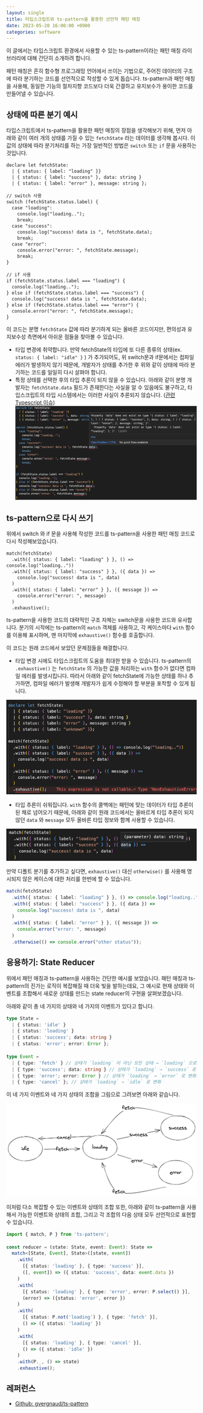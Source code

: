 ```yaml
---
layout: single
title: 타입스크립트와 ts-pattern을 활용한 선언적 패턴 매칭
date: 2023-05-20 16:00:00 +0900
categories: software
---
```



이 글에서는 타입스크립트 환경에서 사용할 수 있는 ts-pattern이라는 패턴 매칭 라이브러리에 대해 간단히 소개하려 합니다. 

패턴 매칭은 흔히 함수형 프로그래밍 언어에서 쓰이는 기법으로, 주어진 데이터의 구조에 따라 분기하는 코드를 선언적으로 작성할 수 있게 돕습니다. ts-pattern과 패턴 매칭을 사용해, 동일한 기능의 절차지향 코드보다 더욱 간결하고 유지보수가 용이한 코드를 만들어낼 수 있습니다. 

## 상태에 따른 분기 예시

타입스크립트에서 ts-pattern을 활용한 패턴 매칭의 장점을 생각해보기 위해, 먼저 아래와 같이 여러 개의 상태를 가질 수 있는 `fetchState` 라는 데이터를 생각해 봅시다. 이 값의 상태에 따라 분기처리를 하는 가장 일반적인 방법은 `switch` 또는 `if` 문을 사용하는 것입니다.

```tsx
declare let fetchState:
  | { status: { label: "loading" }}
  | { status: { label: "success" }, data: string }
  | { status: { label: "error" }, message: string };

// switch 사용
switch (fetchState.status.label) {
  case "loading":
    console.log("loading..");
    break;
  case "success":
    console.log("success! data is ", fetchState.data);
    break;
  case "error":
    console.error("error: ", fetchState.message);
    break;
}

// if 사용
if (fetchState.status.label === "loading") {
  console.log("loading..");
} else if (fetchState.status.label === "success") {
  console.log("success! data is ", fetchState.data);
} else if (fetchState.status.label === "error") {
  console.error("error: ", fetchState.message);
}
```
이 코드는 분명 `fetchState` 값에 따라 분기하게 되는 올바른 코드이지만, 편의성과 유지보수성 측면에서 아쉬운 점들을 찾아볼 수 있습니다.
- 타입 변경에 취약합니다. 만약 fetchState의 타입에 또 다른 종류의 상태(ex. `status: { label: "idle" }` ) 가 추가되어도, 위 switch문과 if문에서는 컴파일 에러가 발생하지 않기 때문에, 개발자가 상태를 추가한 후 위와 같이 상태에 따라 분기하는 코드를 일일히 다시 살펴야 합니다.
- 특정 상태를 선택한 후의 타입 추론이 되지 않을 수 있습니다. 아래와 같이 분명 개발자는 `fetchState.data` 필드가 존재한다는 사실을 알 수 있음에도 불구하고, 타입스크립트의 타입 시스템에서는 이러한 사실이 추론되지 않습니다. ([관련 Typescript 이슈](https://github.com/microsoft/TypeScript/issues/18758))
![Untitled](/assets/images/2023-05-20/failed_type.png)



## ts-pattern으로 다시 쓰기

위에서 switch 와 if 문을 사용해 작성한 코드를 ts-pattern을 사용한 패턴 매칭 코드로 다시 작성해보았습니다.

```tsx
match(fetchState)
  .with({ status: { label: "loading" } }, () => console.log("loading.."))
  .with({ status: { label: "success" } }, ({ data }) =>
    console.log("success! data is ", data)
  )
  .with({ status: { label: "error" } }, ({ message }) =>
    console.error("error: ", message)
  )
  .exhaustive();
```

ts-pattern을 사용한 코드의 대략적인 구조 자체는 switch문을 사용한 코드와 유사합니다. 분기의 시작에는 ts-pattern의 `match` 객체를 사용하고, 각 케이스마다 `with` 함수를 이용해 표시하며, 맨 마지막에 `exhaustive()` 함수를 호출합니다.

이 코드는 원래 코드에서 보았던 문제점들을 해결합니다.

- 타입 변경 시에도 타입스크립트의 도움을 최대한 받을 수 있습니다. ts-pattern의 `.exhaustive()` 는 `fetchState` 의 가능한 값을 처리하는 `with` 함수가 없다면 컴파일 에러를 발생시킵니다. 따라서 아래와 같이 fetchState에 가능한 상태를 하나 추가하면, 컴파일 에러가 발생해 개발자가 쉽게 수정해야 할 부분을 포착할 수 있게 됩니다.

![Untitled](/assets/images/2023-05-20/exh.png)

- 타입 추론이 쉬워집니다. `with` 함수의 콜백에는 패턴에 맞는 데이터가 타입 추론이 된 채로 넘어오기 때문에, 아래와 같이 원래 코드에서는 올바르게 타입 추론이 되지 않던 `data` 와 `message` 모두 올바른 타입 정보와 함께 사용할 수 있습니다.

![Untitled](/assets/images/2023-05-20/type.png)

만약 디폴트 분기를 추가하고 싶다면, `exhaustive()` 대신 `otherwise()` 를 사용해 명시되지 않은 케이스에 대한 처리를 한번에 할 수 있습니다.

```ts
match(fetchState)
  .with({ status: { label: "loading" } }, () => console.log("loading.."))
  .with({ status: { label: "success" } }, ({ data }) =>
    console.log("success! data is ", data)
  )
  .with({ status: { label: "error" } }, ({ message }) =>
    console.error("error: ", message)
  )
  .otherwise(() => console.error("other status"));
```

## 응용하기: State Reducer

위에서 패턴 매칭과 ts-pattern을 사용하는 간단한 예시를 보았습니다. 패턴 매칭과 ts-pattern의 진가는 로직이 복잡해질 때 더욱 빛을 발하는데요, 그 예시로 현재 상태와 이벤트를 조합해서 새로운 상태를 만드는 state reducer의 구현을 살펴보겠습니다.

아래와 같이 총 네 가지의 상태와 네 가지의 이벤트가 있다고 합니다.

```ts
type State =
  | { status: 'idle' }
  | { status: 'loading' }
  | { status: 'success'; data: string }
  | { status: 'error'; error: Error };

type Event =
  | { type: 'fetch' } // 상태가 `loading` 이 아닌 모든 상태 → `loading` 으로 변화
  | { type: 'success'; data: string } // 상태가 `loading` → `success` 로 변화
  | { type: 'error'; error: Error } // 상태가 `loading` → `error` 로 변화
  | { type: 'cancel' }; // 상태가 `loading` → `idle` 로 변화
```

이 네 가지 이벤트와 네 가지 상태의 조합을 그림으로 그려보면 아래와 같습니다.

![Untitled](/assets/images/2023-05-20/diagram.png)

이처럼 다소 복잡할 수 있는 이벤트와 상태의 조합 또한, 아래와 같이 ts-pattern을 사용해서 가능한 이벤트와 상태의 조합, 그리고 각 조합의 다음 상태 모두 선언적으로 표현할 수 있습니다.

```ts
import { match, P } from 'ts-pattern';

const reducer = (state: State, event: Event): State =>
  match<[State, Event], State>([state, event])
    .with(
      [{ status: 'loading' }, { type: 'success' }],
      ([, event]) => ({ status: 'success', data: event.data })
    )
    .with(
      [{ status: 'loading' }, { type: 'error', error: P.select() }],
      (error) => ({status: 'error', error })
    )
    .with(
      [{ status: P.not('loading') }, { type: 'fetch' }],
      () => ({ status: 'loading' })
    )
    .with(
      [{ status: 'loading' }, { type: 'cancel' }],
      () => ({ status: 'idle' })
    )
    .with(P._, () => state)
    .exhaustive();
```

## 레퍼런스

- [Github: gvergnaud/ts-pattern](https://github.com/gvergnaud/ts-pattern)